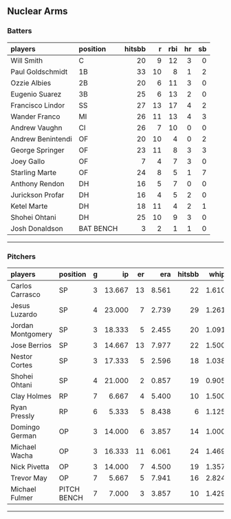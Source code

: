 ## Nuclear Arms

### Batters

 
|players           |position  | hitsbb|  r| rbi| hr| sb| 
|:-----------------|:---------|------:|--:|---:|--:|--:| 
|Will Smith        |C         |     20|  9|  12|  3|  0| 
|Paul Goldschmidt  |1B        |     33| 10|   8|  1|  2| 
|Ozzie Albies      |2B        |     20|  6|  11|  3|  0| 
|Eugenio Suarez    |3B        |     25|  6|  13|  2|  0| 
|Francisco Lindor  |SS        |     27| 13|  17|  4|  2| 
|Wander Franco     |MI        |     26| 11|  13|  4|  3| 
|Andrew Vaughn     |CI        |     26|  7|  10|  0|  0| 
|Andrew Benintendi |OF        |     20| 10|   4|  0|  2| 
|George Springer   |OF        |     23| 11|   8|  3|  3| 
|Joey Gallo        |OF        |      7|  4|   7|  3|  0| 
|Starling Marte    |OF        |     24|  8|   5|  1|  7| 
|Anthony Rendon    |DH        |     16|  5|   7|  0|  0| 
|Jurickson Profar  |DH        |     16|  4|   5|  2|  0| 
|Ketel Marte       |DH        |     18| 11|   4|  2|  1| 
|Shohei Ohtani     |DH        |     25| 10|   9|  3|  0| 
|Josh Donaldson    |BAT BENCH |      3|  2|   1|  1|  0| 


* * *

### Pitchers

 
|players           |position    |  g|     ip| er|   era| hitsbb|  whip| so|  w| sv| 
|:-----------------|:-----------|--:|------:|--:|-----:|------:|-----:|--:|--:|--:| 
|Carlos Carrasco   |SP          |  3| 13.667| 13| 8.561|     22| 1.610|  8|  0|  0| 
|Jesus Luzardo     |SP          |  4| 23.000|  7| 2.739|     29| 1.261| 26|  2|  0| 
|Jordan Montgomery |SP          |  3| 18.333|  5| 2.455|     20| 1.091| 17|  2|  0| 
|Jose Berrios      |SP          |  3| 14.667| 13| 7.977|     22| 1.500| 18|  1|  0| 
|Nestor Cortes     |SP          |  3| 17.333|  5| 2.596|     18| 1.038| 15|  2|  0| 
|Shohei Ohtani     |SP          |  4| 21.000|  2| 0.857|     19| 0.905| 27|  2|  0| 
|Clay Holmes       |RP          |  7|  6.667|  4| 5.400|     10| 1.500|  8|  0|  4| 
|Ryan Pressly      |RP          |  6|  5.333|  5| 8.438|      6| 1.125|  6|  0|  0| 
|Domingo German    |OP          |  3| 14.000|  6| 3.857|     14| 1.000| 19|  1|  0| 
|Michael Wacha     |OP          |  3| 16.333| 11| 6.061|     24| 1.469| 15|  2|  0| 
|Nick Pivetta      |OP          |  3| 14.000|  7| 4.500|     19| 1.357| 16|  0|  0| 
|Trevor May        |OP          |  7|  5.667|  5| 7.941|     16| 2.824|  6|  2|  0| 
|Michael Fulmer    |PITCH BENCH |  7|  7.000|  3| 3.857|     10| 1.429| 11|  0|  1| 


* * *


